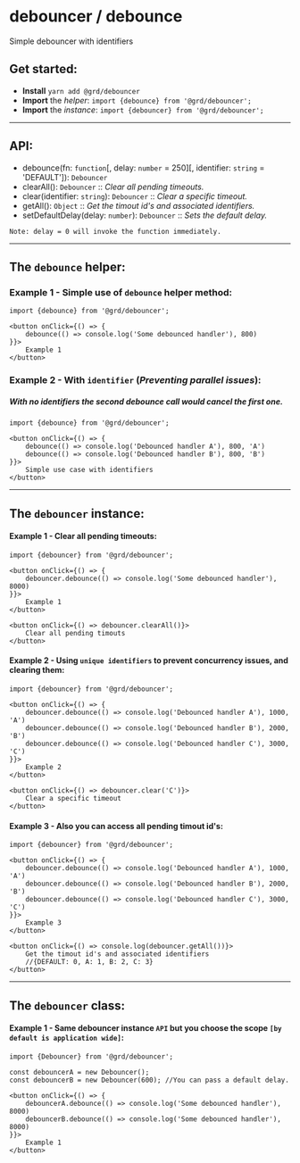 # debouncer / debounce
Simple debouncer with identifiers


## Get started:
- **Install** `yarn add @grd/debouncer`
- **Import** the _helper_: `import {debounce} from '@grd/debouncer';`
- **Import** the _instance_: `import {debouncer} from '@grd/debouncer';`
<hr/>


## API:
- debounce(fn: `function`[, delay: `number` = 250][, identifier: `string` = 'DEFAULT']): `Debouncer`
- clearAll(): `Debouncer` :: _Clear all pending timeouts._
- clear(identifier: `string`): `Debouncer`  :: _Clear a specific timeout._
- getAll(): `Object`  :: _Get the timout id's and associated identifiers._
- setDefaultDelay(delay: `number`): `Debouncer`  :: _Sets the default delay._

`Note: delay = 0 will invoke the function immediately.`
<hr/>

## The `debounce` helper:

### Example 1 - Simple use of `debounce` helper method:
```
import {debounce} from '@grd/debouncer';

<button onClick={() => {
    debounce(() => console.log('Some debounced handler'), 800)
}}>
    Example 1
</button>
```
### Example 2 - With `identifier` (_Preventing parallel issues_):
##### With no identifiers the second debounce call would cancel the first one.
```
import {debounce} from '@grd/debouncer';

<button onClick={() => {
    debounce(() => console.log('Debounced handler A'), 800, 'A')
    debounce(() => console.log('Debounced handler B'), 800, 'B')
}}>
    Simple use case with identifiers
</button>
```
<hr/>

## The `debouncer` instance:

#### Example 1 - Clear all pending timeouts:
```
import {debouncer} from '@grd/debouncer';

<button onClick={() => {
    debouncer.debounce(() => console.log('Some debounced handler'), 8000)
}}>
    Example 1
</button>

<button onClick={() => debouncer.clearAll()}>
    Clear all pending timouts
</button>

```

#### Example 2 - Using `unique identifiers` to prevent concurrency issues, and clearing them:
```
import {debouncer} from '@grd/debouncer';

<button onClick={() => {
    debouncer.debounce(() => console.log('Debounced handler A'), 1000, 'A')
    debouncer.debounce(() => console.log('Debounced handler B'), 2000, 'B')
    debouncer.debounce(() => console.log('Debounced handler C'), 3000, 'C')
}}>
    Example 2
</button>

<button onClick={() => debouncer.clear('C')}>
    Clear a specific timeout
</button>

```

#### Example 3 - Also you can access all pending timout id's:
```
import {debouncer} from '@grd/debouncer';

<button onClick={() => {
    debouncer.debounce(() => console.log('Debounced handler A'), 1000, 'A')
    debouncer.debounce(() => console.log('Debounced handler B'), 2000, 'B')
    debouncer.debounce(() => console.log('Debounced handler C'), 3000, 'C')
}}>
    Example 3
</button>

<button onClick={() => console.log(debouncer.getAll())}>
    Get the timout id's and associated identifiers
    //{DEFAULT: 0, A: 1, B: 2, C: 3}
</button>

```
<hr/>

## The `debouncer` class:

#### Example 1 - Same debouncer instance `API` but you choose the scope `[by default is application wide]`:
```
import {Debouncer} from '@grd/debouncer';

const debouncerA = new Debouncer();
const debouncerB = new Debouncer(600); //You can pass a default delay.

<button onClick={() => {
    debouncerA.debounce(() => console.log('Some debounced handler'), 8000)
    debouncerB.debounce(() => console.log('Some debounced handler'), 8000)
}}>
    Example 1
</button>

```